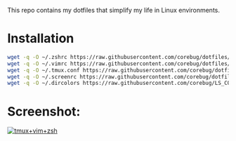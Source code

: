 This repo contains my dotfiles that simplify my life in Linux environments.


 Installation
=========
```bash
wget -q -O ~/.zshrc https://raw.githubusercontent.com/corebug/dotfiles/master/zshrc
wget -q -O ~/.vimrc https://raw.githubusercontent.com/corebug/dotfiles/master/vimrc
wget -q -O ~/.tmux.conf https://raw.githubusercontent.com/corebug/dotfiles/master/tmux.conf
wget -q -O ~/.screenrc https://raw.githubusercontent.com/corebug/dotfiles/master/screenrc
wget -q -O ~/.dircolors https://raw.githubusercontent.com/corebug/LS_COLORS/master/LS_COLORS

```

Screenshot:
=========
[![tmux+vim+zsh][2]][1]

  [1]: http://i.imgur.com/wSHKJHW.png
  [2]: http://i.imgur.com/wSHKJHWm.png
